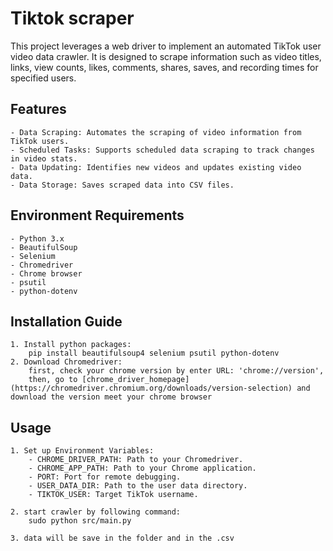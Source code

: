 # Tiktok scraper

This project leverages a web driver to implement an automated TikTok user video data crawler. It is designed to scrape information such as video titles, links, view counts, likes, comments, shares, saves, and recording times for specified users.

## Features

    - Data Scraping: Automates the scraping of video information from TikTok users.
    - Scheduled Tasks: Supports scheduled data scraping to track changes in video stats.
    - Data Updating: Identifies new videos and updates existing video data.
    - Data Storage: Saves scraped data into CSV files.

## Environment Requirements

    - Python 3.x
    - BeautifulSoup
    - Selenium
    - Chromedriver
    - Chrome browser
    - psutil
    - python-dotenv

## Installation Guide

    1. Install python packages:
        pip install beautifulsoup4 selenium psutil python-dotenv
    2. Download Chromedriver:
        first, check your chrome version by enter URL: 'chrome://version',
        then, go to [chrome_driver_homepage](https://chromedriver.chromium.org/downloads/version-selection) and download the version meet your chrome browser

## Usage

    1. Set up Environment Variables:
        - CHROME_DRIVER_PATH: Path to your Chromedriver.
        - CHROME_APP_PATH: Path to your Chrome application.
        - PORT: Port for remote debugging.
        - USER_DATA_DIR: Path to the user data directory.
        - TIKTOK_USER: Target TikTok username.

    2. start crawler by following command:
        sudo python src/main.py

    3. data will be save in the folder and in the .csv
